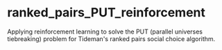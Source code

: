 # ranked_pairs_PUT_reinforcement
Applying reinforcement learning to solve the PUT (parallel universes tiebreaking) problem for Tideman's ranked pairs social choice algorithm.
